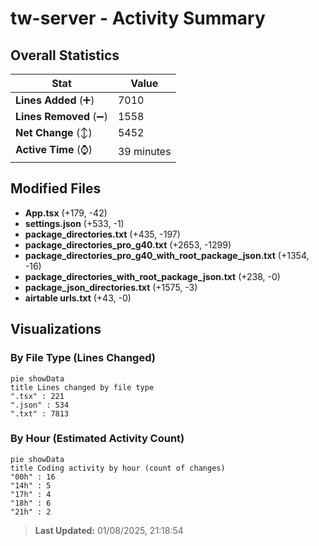 # tw-server - Activity Summary 

## Overall Statistics

| Stat                   | Value                                                             |
| ---------------------- | ----------------------------------------------------------------- |
| **Lines Added** (➕)   | 7010                                          |
| **Lines Removed** (➖) | 1558                                        |
| **Net Change** (↕)    | 5452                |
| **Active Time** (⌚)   | 39 minutes |


## Modified Files
- **App.tsx** (+179, -42)
- **settings.json** (+533, -1)
- **package_directories.txt** (+435, -197)
- **package_directories_pro_g40.txt** (+2653, -1299)
- **package_directories_pro_g40_with_root_package_json.txt** (+1354, -16)
- **package_directories_with_root_package_json.txt** (+238, -0)
- **package_json_directories.txt** (+1575, -3)
- **airtable urls.txt** (+43, -0)

## Visualizations

### By File Type (Lines Changed)

```mermaid
pie showData
title Lines changed by file type
".tsx" : 221
".json" : 534
".txt" : 7813
```

### By Hour (Estimated Activity Count)

```mermaid
pie showData
title Coding activity by hour (count of changes)
"00h" : 16
"14h" : 5
"17h" : 4
"18h" : 6
"21h" : 2
```


> **Last Updated:** 01/08/2025, 21:18:54